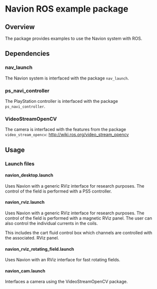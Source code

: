 # Navion ROS example package 

## Overview
The package provides examples to use the Navion system with ROS. 

## Dependencies

### nav_launch

The Navion system is interfaced with the package ```nav_launch```.

### ps_navi_controller

The PlayStation controller is interfaced with the package ```ps_navi_controller```.

### VideoStreamOpenCV

The camera is interfaced with the features from the package ```video_stream_opencv```: http://wiki.ros.org/video_stream_opencv

## Usage

### Launch files

#### navion_desktop.launch
Uses Navion with a generic RViz interface for research purposes. The control of the field is performed with a PS5 controller.

#### navion_rviz.launch
Uses Navion with a generic RViz interface for research purposes. The control of the field is performed with a magnetic RViz panel. The user can also control the individual currents in the coils.

This includes the cart fluid control box which channels are controlled with the associated. RViz panel.

#### navion_rviz_rotating_field.launch
Uses Navion with an RViz interface for fast rotating fields. 

#### navion_cam.launch
Interfaces a camera using the VideoStreamOpenCV package.
